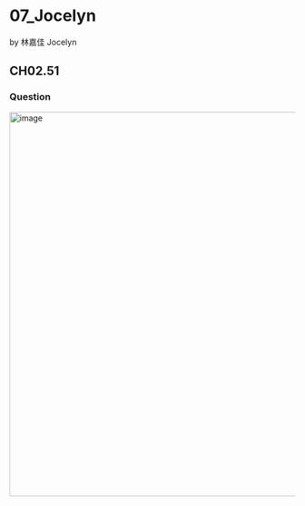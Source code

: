 # 07_Jocelyn

by 林嘉佳 Jocelyn

## CH02.51

### Question
<img width="678" alt="image" src="https://github.com/user-attachments/assets/a4d5372e-239d-4d5d-9f05-f5f33c788f63">
